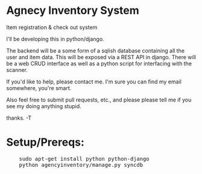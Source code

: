 Agnecy Inventory System
=======================

Item registration &amp; check out system

I'll be developing this in python/django.

The backend will be a some form of a sqlish database containing
all the user and item data. This will be exposed via a REST API
in django. There will be a web CRUD interface as well as a 
python script for interfacing with the scanner.

If you'd like to help, please contact me. I'm sure you can find
my email somewhere, you're smart.

Also feel free to submit pull requests, etc., and please please
tell me if you see my doing anything stupid.

thanks.
-T

Setup/Prereqs:
=============

<pre>
	sudo apt-get install python python-django
	python agencyinventory/manage.py syncdb
</pre>
